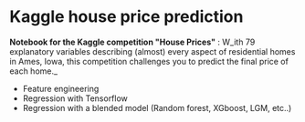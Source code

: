 # Kaggle house price prediction

**Notebook for the Kaggle competition "House Prices"** : W_ith 79 explanatory variables describing (almost) every aspect of residential homes in Ames, Iowa, this competition challenges you to predict the final price of each home._

- Feature engineering
- Regression with Tensorflow
- Regression with a blended model (Random forest, XGboost, LGM, etc..)

